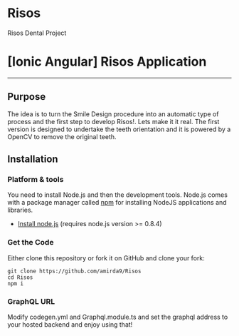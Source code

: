 # Risos
Risos Dental Project

# [Ionic Angular] Risos Application

***

## Purpose

The idea is to turn the Smile Design procedure into an automatic type of process and the first step to develop Risos!. Lets make it it real.
The first version is designed to undertake the teeth orientation and it is powered by a OpenCV to remove the original teeth. 

## Installation

### Platform & tools

You need to install Node.js and then the development tools. Node.js comes with a package manager called [npm](http://npmjs.org) for installing NodeJS applications and libraries.
* [Install node.js](http://nodejs.org/download/) (requires node.js version >= 0.8.4)

### Get the Code

Either clone this repository or fork it on GitHub and clone your fork:

```
git clone https://github.com/amirda9/Risos
cd Risos
npm i
```

### GraphQL URL

Modify codegen.yml and Graphql.module.ts and set the graphql address to your hosted backend and enjoy using that!
